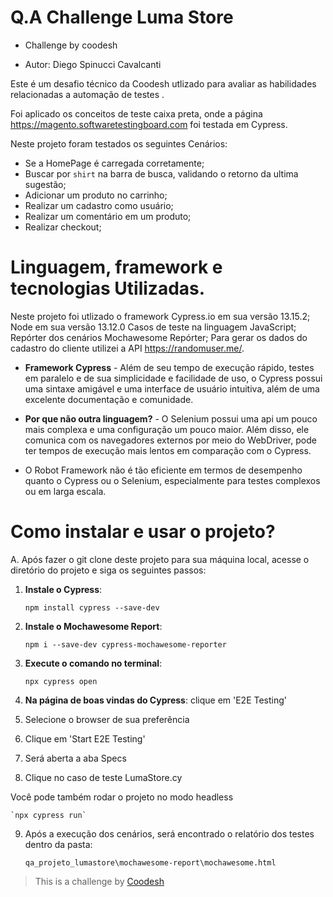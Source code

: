 # Q.A Challenge Luma Store

- Challenge by coodesh

- Autor: Diego Spinucci Cavalcanti

Este é um desafio técnico da Coodesh utlizado para avaliar as habilidades relacionadas a automação de  testes .

Foi aplicado os conceitos de teste caixa preta, onde a página https://magento.softwaretestingboard.com foi testada em Cypress.


Neste projeto foram testados os seguintes Cenários: 

- Se a HomePage é carregada corretamente;
- Buscar por `shirt` na barra de busca, validando o retorno da ultima sugestão;
- Adicionar um produto no carrinho;
- Realizar um cadastro como usuário;
- Realizar um comentário em um produto;
- Realizar checkout;
 

# Linguagem, framework e tecnologias Utilizadas.

Neste projeto foi utlizado o framework Cypress.io em sua versão 13.15.2;
Node em sua versão 13.12.0
Casos de teste na linguagem JavaScript;
Repórter dos cenários Mochawesome Repórter;
Para gerar os dados do cadastro do cliente utilizei a API https://randomuser.me/.


- **Framework Cypress** - Além de seu tempo de execução rápido, testes em paralelo e de sua simplicidade e facilidade de uso, o Cypress possui uma sintaxe amigável e uma interface de usuário  intuitiva, além de uma excelente documentação e comunidade.

- **Por que não outra linguagem?** - O Selenium possui uma api um pouco mais complexa e uma configuração um pouco maior. Além disso, ele comunica com os navegadores externos por meio do WebDriver, pode ter tempos de execução mais lentos em comparação com o Cypress.

- O Robot Framework não é tão eficiente em termos de desempenho quanto o Cypress ou o Selenium, especialmente para testes complexos ou em larga escala.


# Como instalar e usar o projeto?

A. Após fazer o git clone deste projeto para sua máquina local, acesse o diretório do projeto e siga os seguintes passos: 

1. **Instale o Cypress**: 

    `npm install cypress --save-dev`

2. **Instale o Mochawesome Report**: 

    `npm i --save-dev cypress-mochawesome-reporter`

3. **Execute o comando no terminal**: 

    `npx cypress open`


4. **Na página de boas vindas do Cypress**: clique em 'E2E Testing'

5. Selecione o browser de sua preferência

6. Clique em 'Start E2E Testing'

7. Será aberta a aba Specs

8. Clique no caso de teste LumaStore.cy 


Você pode também rodar o projeto no modo headless

    `npx cypress run`


9. Após a execução dos cenários, será encontrado o relatório dos testes dentro da pasta:

    `qa_projeto_lumastore\mochawesome-report\mochawesome.html`

>  This is a challenge by [Coodesh](https://coodesh.com/)
